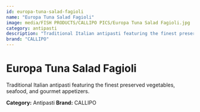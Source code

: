 ```yaml
---
id: europa-tuna-salad-fagioli
name: "Europa Tuna Salad Fagioli"
image: media/FISH PRODUCTS/CALLIPO PICS/Europa Tuna Salad Fagioli.jpg
category: antipasti
description: "Traditional Italian antipasti featuring the finest preserved vegetables, seafood, and gourmet appetizers."
brand: "CALLIPO"
---
```


# Europa Tuna Salad Fagioli

Traditional Italian antipasti featuring the finest preserved vegetables, seafood, and gourmet appetizers.

**Category:** Antipasti
**Brand:** CALLIPO
